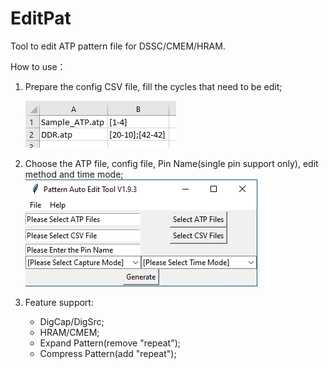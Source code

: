 # EditPat
Tool to edit ATP pattern file for DSSC/CMEM/HRAM.

How to use：
1. Prepare the config CSV file, fill the cycles that need to be edit;

	![Setup File](/img/config_csv.png "Setup File")
2. Choose the ATP file, config file, Pin Name(single pin support only), edit method and time mode;	
	![PAT_UI](/img/PAT_UI.png "PAT_UI")
3. Feature support:
	* DigCap/DigSrc;
	* HRAM/CMEM;
	* Expand Pattern(remove "repeat");
	* Compress Pattern(add "repeat");
